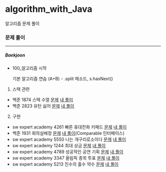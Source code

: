 # algorithm_with_Java
알고리즘 문제 풀이

### 문제 풀이
_____
##### Baekjoon
* 100_알고리즘 시작

   기본 알고리즘 연슴 (A+B) - .split 메소드, s.hasNext() 
1. 스택 관련

- 백준 1874 스택 수열 [문제](https://www.acmicpc.net/problem/1874) [내 풀이](https://github.com/myeongmy/algorithm_with_Java/blob/master/StackSequence.java)
- 백준 2823 유턴 싫어 [문제](https://www.acmicpc.net/problem/2823) [내 풀이](https://github.com/myeongmy/algorithm_with_Java/blob/master/UTurnNoNo.java)

2. 구현

- sw expert academy 4261 빠른 휴대전화 키패드 [문제](https://swexpertacademy.com/main/code/problem/problemDetail.do?contestProbId=AWLL7kaaAPsDFAUW&categoryId=AWLL7kaaAPsDFAUW&categoryType=CODE) [내 풀이](https://github.com/myeongmy/algorithm_with_Java/blob/master/CellPhone.java)
- 백준 1931 회의실배정 [문제](https://www.acmicpc.net/problem/1931) [내 풀이](https://github.com/myeongmy/algorithm_with_Java/blob/master/ConferenceRoom.java)(Comparable 인터페이스)
- sw expert academy 5550 나는 개구리로소이다 [문제](https://www.swexpertacademy.com/main/code/problem/problemDetail.do?contestProbId=AWWxqfhKAWgDFAW4&categoryId=AWWxqfhKAWgDFAW4&categoryType=CODE) [내 풀이](https://github.com/myeongmy/algorithm_with_Java/blob/master/Frog.java)
- sw expert academy 1244 최대 상금 [문제](https://www.swexpertacademy.com/main/code/problem/problemDetail.do?contestProbId=AV15Khn6AN0CFAYD) [내 풀이](https://github.com/myeongmy/algorithm_with_Java/blob/master/MaxWinning.java)
- sw expert academy 4789 성공적인 공연 기획 [문제](https://www.swexpertacademy.com/main/code/problem/problemDetail.do?contestProbId=AWS2dSgKA8MDFAVT) [내 풀이](https://github.com/myeongmy/algorithm_with_Java/blob/master/SuccessfulPerformance.java)
- sw expert academy 3347 올림픽 종목 투표 [문제](https://swexpertacademy.com/main/code/problem/problemDetail.do?contestProbId=AWDTHsZ6r0EDFAWD&categoryId=AWDTHsZ6r0EDFAWD&categoryType=CODE&&&) [내 풀이](https://github.com/myeongmy/algorithm_with_Java/blob/master/Olympic.java)
- sw expert academy 5213 진수의 홀수 약수 [문제](https://www.swexpertacademy.com/main/code/problem/problemDetail.do?contestProbId=AWT-hF8KdBADFAVT&categoryId=AWT-hF8KdBADFAVT&categoryType=CODE) [내 풀이](https://github.com/myeongmy/algorithm_with_Java/blob/master/JinsuOddEven.java)
